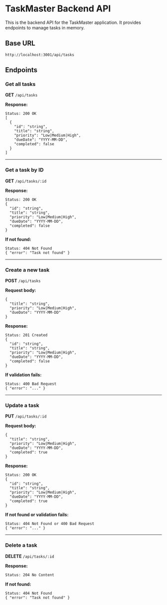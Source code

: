 # TaskMaster Backend API

This is the backend API for the TaskMaster application. It provides endpoints to manage tasks in memory.

## Base URL

```
http://localhost:3001/api/tasks
```

## Endpoints

### Get all tasks
**GET** `/api/tasks`

**Response:**
```
Status: 200 OK
[
  {
    "id": "string",
    "title": "string",
    "priority": "Low|Medium|High",
    "dueDate": "YYYY-MM-DD",
    "completed": false
  }
]
```

---

### Get a task by ID
**GET** `/api/tasks/:id`

**Response:**
```
Status: 200 OK
{
  "id": "string",
  "title": "string",
  "priority": "Low|Medium|High",
  "dueDate": "YYYY-MM-DD",
  "completed": false
}
```

**If not found:**
```
Status: 404 Not Found
{ "error": "Task not found" }
```

---

### Create a new task
**POST** `/api/tasks`

**Request body:**
```
{
  "title": "string",
  "priority": "Low|Medium|High",
  "dueDate": "YYYY-MM-DD"
}
```

**Response:**
```
Status: 201 Created
{
  "id": "string",
  "title": "string",
  "priority": "Low|Medium|High",
  "dueDate": "YYYY-MM-DD",
  "completed": false
}
```

**If validation fails:**
```
Status: 400 Bad Request
{ "error": "..." }
```

---

### Update a task
**PUT** `/api/tasks/:id`

**Request body:**
```
{
  "title": "string",
  "priority": "Low|Medium|High",
  "dueDate": "YYYY-MM-DD",
  "completed": true
}
```

**Response:**
```
Status: 200 OK
{
  "id": "string",
  "title": "string",
  "priority": "Low|Medium|High",
  "dueDate": "YYYY-MM-DD",
  "completed": true
}
```

**If not found or validation fails:**
```
Status: 404 Not Found or 400 Bad Request
{ "error": "..." }
```

---

### Delete a task
**DELETE** `/api/tasks/:id`

**Response:**
```
Status: 204 No Content
```

**If not found:**
```
Status: 404 Not Found
{ "error": "Task not found" }
``` 
